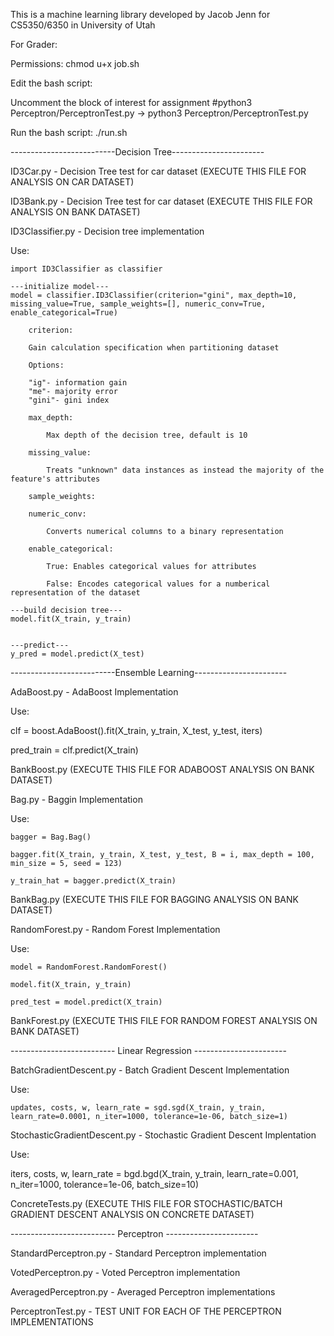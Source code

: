 This is a machine learning library developed by Jacob Jenn for
CS5350/6350 in University of Utah

For Grader:

Permissions: 
chmod u+x job.sh

Edit the bash script:

Uncomment the block of interest for assignment
#python3 Perceptron/PerceptronTest.py -> python3 Perceptron/PerceptronTest.py

Run the bash script:
./run.sh


--------------------------Decision Tree-----------------------

ID3Car.py - Decision Tree test for car dataset (EXECUTE THIS FILE FOR ANALYSIS ON CAR DATASET)

ID3Bank.py - Decision Tree test for car dataset (EXECUTE THIS FILE FOR ANALYSIS ON BANK DATASET)

ID3Classifier.py - Decision tree implementation

Use:

    import ID3Classifier as classifier

    ---initialize model---
    model = classifier.ID3Classifier(criterion="gini", max_depth=10, missing_value=True, sample_weights=[], numeric_conv=True, enable_categorical=True)

        criterion:

        Gain calculation specification when partitioning dataset 

        Options:

        "ig"- information gain
        "me"- majority error
        "gini"- gini index

        max_depth:

            Max depth of the decision tree, default is 10

        missing_value:

            Treats "unknown" data instances as instead the majority of the feature's attributes

        sample_weights:

        numeric_conv:

            Converts numerical columns to a binary representation

        enable_categorical:

            True: Enables categorical values for attributes

            False: Encodes categorical values for a numberical representation of the dataset

    ---build decision tree---
    model.fit(X_train, y_train)


    ---predict---
    y_pred = model.predict(X_test)



--------------------------Ensemble Learning-----------------------

AdaBoost.py - AdaBoost Implementation

Use:

  clf = boost.AdaBoost().fit(X_train, y_train, X_test, y_test, iters)

  pred_train = clf.predict(X_train)


BankBoost.py (EXECUTE THIS FILE FOR ADABOOST ANALYSIS ON BANK DATASET)



Bag.py - Baggin Implementation

Use:

    bagger = Bag.Bag()

    bagger.fit(X_train, y_train, X_test, y_test, B = i, max_depth = 100, min_size = 5, seed = 123)

    y_train_hat = bagger.predict(X_train)

BankBag.py (EXECUTE THIS FILE FOR BAGGING ANALYSIS ON BANK DATASET)




RandomForest.py - Random Forest Implementation

Use:

    model = RandomForest.RandomForest()

    model.fit(X_train, y_train)

    pred_test = model.predict(X_train)



BankForest.py (EXECUTE THIS FILE FOR RANDOM FOREST ANALYSIS ON BANK DATASET)


-------------------------- Linear Regression -----------------------

BatchGradientDescent.py - Batch Gradient Descent Implementation

Use:

    updates, costs, w, learn_rate = sgd.sgd(X_train, y_train, learn_rate=0.0001, n_iter=1000, tolerance=1e-06, batch_size=1)

StochasticGradientDescent.py - Stochastic Gradient Descent Implentation

Use:

   iters, costs, w, learn_rate = bgd.bgd(X_train, y_train, learn_rate=0.001, n_iter=1000, tolerance=1e-06, batch_size=10)


ConcreteTests.py (EXECUTE THIS FILE FOR STOCHASTIC/BATCH GRADIENT DESCENT ANALYSIS ON CONCRETE DATASET)



-------------------------- Perceptron -----------------------

StandardPerceptron.py - Standard Perceptron implementation

VotedPerceptron.py - Voted Perceptron implementation

AveragedPerceptron.py - Averaged Perceptron implementations


PerceptronTest.py - TEST UNIT FOR EACH OF THE PERCEPTRON IMPLEMENTATIONS








